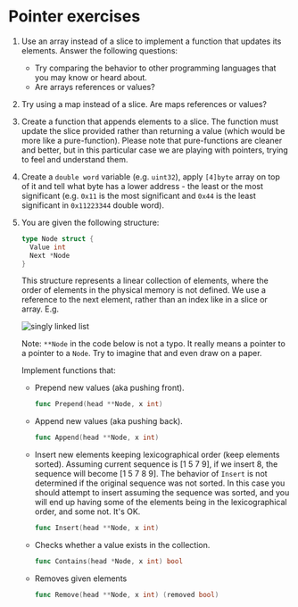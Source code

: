 # Pointer exercises

1. Use an array instead of a slice to implement a function that updates its
   elements. Answer the following questions:
   - Try comparing the behavior to other programming languages that you may know
     or heard about.
   - Are arrays references or values?
2. Try using a map instead of a slice. Are maps references or values?
3. Create a function that appends elements to a slice. The function must update
   the slice provided rather than returning a value (which would be more like a
   pure-function). Please note that pure-functions are cleaner and better, but
   in this particular case we are playing with pointers, trying to feel and
   understand them.
4. Create a `double word` variable (e.g. `uint32`), apply `[4]byte` array on
   top of it and tell what byte has a lower address - the least or the most
   significant (e.g. `0x11` is the most significant and `0x44` is the least
   significant in `0x11223344` double word).
5. You are given the following structure:

   ```go
   type Node struct {
     Value int
     Next *Node
   }
   ```

   This structure represents a linear collection of elements, where the order of
   elements in the physical memory is not defined. We use a reference to the
   next element, rather than an index like in a slice or array. E.g.

   ![singly linked list](resources/Singly-linked-list.svg.png)
   
   Note: `**Node` in the code below is not a typo. It really means a pointer to a pointer to a `Node`. Try to imagine that and even draw on a paper.

   Implement functions that:

   - Prepend new values (aka pushing front).

     ```go
     func Prepend(head **Node, x int)
     ```

   - Append new values (aka pushing back).

     ```go
     func Append(head **Node, x int)
     ```

   - Insert new elements keeping lexicographical order (keep elements sorted). Assuming current sequence is [1 5 7 9], if we insert 8,
     the sequence will become [1 5 7 8 9]. The behavior of `Insert` is not determined if the original sequence was not sorted. In this
     case you should attempt to insert assuming the sequence was sorted, and you will end up having some of the elements being in the
     lexicographical order, and some not. It's OK.

     ```go
     func Insert(head **Node, x int)
     ```

   - Checks whether a value exists in the collection.

     ```go
     func Contains(head *Node, x int) bool
     ```

   - Removes given elements

     ```go
     func Remove(head **Node, x int) (removed bool)
     ```
